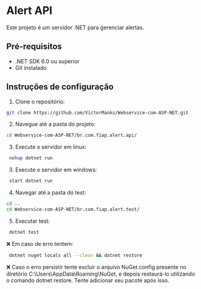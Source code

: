 # Alert API

Este projeto é um servidor .NET para gerenciar alertas.

## Pré-requisitos

- .NET SDK 6.0 ou superior
- Git instalado

## Instruções de configuração

1. Clone o repositório:
```bash
git clone https://github.com/VictorManks/Webservice-com-ASP-NET.git
```

2. Navegue até a pasta do projeto:
 ```bash
 cd Webservice-com-ASP-NET/br.com.fiap.alert.api/
```

3. Execute o servidor em linux:
```bash
 nohup dotnet run
```

3. Execute o servidor em windows:
```bash
 start dotnet run
```

4. Navegar até a pasta do test:
 ```bash
 cd ..
 cd Webservice-com-ASP-NET/br.com.fiap.alert.test/
```

5. Executar test:
```bash
 dotnet test
```

❌ Em caso de erro tentem:
```bash
 dotnet nuget locals all --clear && dotnet restore
```
❌ Caso o erro persistir tente excluir o arquivo NuGet.config presente no diretório C:\Users<username>\AppData\Roaming\NuGet, e depois restaurá-lo utilizando o comando dotnet restore. Tente adicionar seu pacote após isso.
